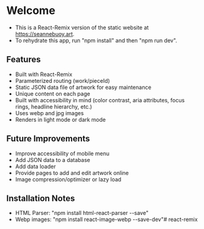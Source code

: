 # Welcome 

- This is a React-Remix version of the static website at https://seannebuoy.art.
- To rehydrate this app, run "npm install" and then "npm run dev".

## Features

- Built with React-Remix
- Parameterized routing (work/pieceId)
- Static JSON data file of artwork for easy maintenance
- Unique <head></head> content on each page
- Built with accessibility in mind (color contrast, aria attributes, focus rings, headline hierarchy, etc.)
- Uses webp and jpg images
- Renders in light mode or dark mode
      
## Future Improvements

- Improve accessibility of mobile menu 
- Add JSON data to a database        
- Add data loader
- Provide pages to add and edit artwork online 
- Image compression/optimizer or lazy load   

## Installation Notes

- HTML Parser: "npm install html-react-parser --save"
- Webp images: "npm install react-image-webp --save-dev"# react-remix

